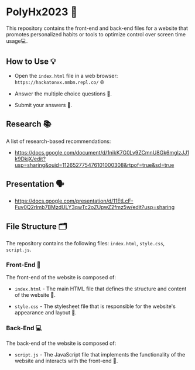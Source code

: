 # PolyHx2023 🚀
This repository contains the front-end and back-end files for a website that promotes personalized habits or tools to optimize control over screen time usage💻.

## How to Use 💡

* Open the `index.html` file in a web browser: ```https://hackatonxx.nmbm.repl.co/``` 🌐

* Answer the multiple choice questions 🤔.

* Submit your answers 📝.

## Research 📚
A list of research-based recommendations:
* https://docs.google.com/document/d/1nikK7G0Lv9ZCmnU8Gk6mglzJJ1k9DkjX/edit?usp=sharing&ouid=112652775476101000308&rtpof=true&sd=true

## Presentation 🗣️
* https://docs.google.com/presentation/d/11EtLcF-Fuv0Q2rlmb7BMzdULY3qwTc2oZUpwZ2fmz5w/edit?usp=sharing

## File Structure 🗂️
The repository contains the following files: `index.html`, `style.css`, `script.js`.

### Front-End 🎨
The front-end of the website is composed of:

* `index.html` - The main HTML file that defines the structure and content of the website 📄.

* `style.css` - The stylesheet file that is responsible for the website's appearance and layout 🎨.

### Back-End 💻
The back-end of the website is composed of:

* `script.js` - The JavaScript file that implements the functionality of the website and interacts with the front-end 🔨.

